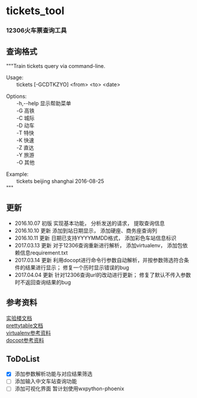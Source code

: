 # tickets_tool
### 12306火车票查询工具

## 查询格式
"""Train tickets query via command-line.  
  
Usage:  
　　tickets [-GCDTKZYO] \<from> \<to> \<date>
  
Options:  
　　-h,--help   显示帮助菜单  
　　-G          高铁  
　　-C          城际  
　　-D          动车  
　　-T          特快  
　　-K          快速  
　　-Z          直达  
　　-Y          旅游  
　　-O          其他  
  
Example:  
　　tickets beijing shanghai 2016-08-25  
"""  
  
## 更新
* 2016.10.07 初版 实现基本功能， 分析发送的请求， 提取查询信息  
* 2016.10.10 更新 添加到站日期显示， 添加硬座、商务座查询列
* 2016.10.11 更新 日期已支持YYYYMMDD格式， 添加彩色车站信息标识
* 2017.03.13 更新 对于12306查询重新进行解析， 添加virtualenv， 添加包依赖信息requirement.txt  
* 2017.03.14 更新 利用docopt进行命令行参数自动解析，并按参数筛选符合条件的结果进行显示； 修复一个历时显示错误的bug 
* 2017.04.04 更新 针对12306查询url的改动进行更新； 修复了默认不传入参数时不返回查询结果的bug

## 参考资料
[实验楼文档](https://www.shiyanlou.com/courses/623/labs/2072/document)  
[prettytable文档](https://code.google.com/archive/p/prettytable/wikis/Tutorial.wiki)  
[virtualenv参考资料](http://www.nowamagic.net/academy/detail/1330228)  
[docopt参考资料](http://www.tuicool.com/articles/36zyQnu)  
  
## ToDoList
- [x] 添加参数解析功能与对应结果筛选  
- [ ] 添加输入中文车站查询功能
- [ ] 添加可视化界面 暂计划使用wxpython-phoenix
